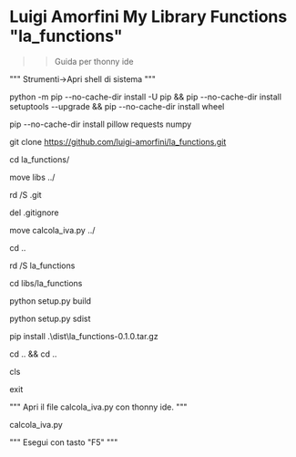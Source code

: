 # Luigi Amorfini My Library Functions "la_functions"
>> Guida per thonny ide

"""
Strumenti->Apri shell di sistema
"""

python -m pip --no-cache-dir install -U pip && pip --no-cache-dir install setuptools --upgrade && pip --no-cache-dir install wheel

pip --no-cache-dir install pillow requests numpy


git clone https://github.com/luigi-amorfini/la_functions.git

cd la_functions/

move libs ../

rd /S .git

del .gitignore

move calcola_iva.py ../

cd ..

rd /S la_functions

cd libs/la_functions

python setup.py build

python setup.py sdist

pip install .\dist\la_functions-0.1.0.tar.gz

cd .. && cd ..

cls

exit 

"""
Apri il file calcola_iva.py con thonny ide.
"""

calcola_iva.py

"""
Esegui con tasto "F5"
"""



